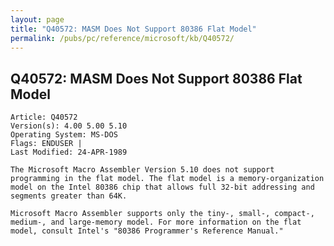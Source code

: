 ```yaml
---
layout: page
title: "Q40572: MASM Does Not Support 80386 Flat Model"
permalink: /pubs/pc/reference/microsoft/kb/Q40572/
---
```


## Q40572: MASM Does Not Support 80386 Flat Model

	Article: Q40572
	Version(s): 4.00 5.00 5.10
	Operating System: MS-DOS
	Flags: ENDUSER |
	Last Modified: 24-APR-1989
	
	The Microsoft Macro Assembler Version 5.10 does not support
	programming in the flat model. The flat model is a memory-organization
	model on the Intel 80386 chip that allows full 32-bit addressing and
	segments greater than 64K.
	
	Microsoft Macro Assembler supports only the tiny-, small-, compact-,
	medium-, and large-memory model. For more information on the flat
	model, consult Intel's "80386 Programmer's Reference Manual."

